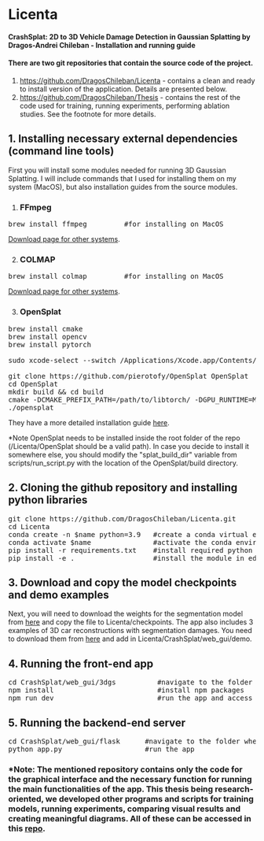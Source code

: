 # Licenta

#### CrashSplat: 2D to 3D Vehicle Damage Detection in Gaussian Splatting by Dragos-Andrei Chileban - Installation and running guide

#### There are two git repositories that contain the source code of the project.

1. https://github.com/DragosChileban/Licenta - contains a clean and ready to install version of the application. Details are presented below.
2. https://github.com/DragosChileban/Thesis - contains the rest of the code used for training, running experiments, performing ablation studies. See the footnote for more details.

## 1. Installing necessary external dependencies (command line tools)
First you will install some modules needed for running 3D Gaussian Splatting.
I will include commands that I used for installing them on my system (MacOS), but also installation guides from the source modules. 
1. ### FFmpeg
<pre>
brew install ffmpeg         #for installing on MacOS
</pre>
[Download page for other systems](https://ffmpeg.org/download.html).

2. ### COLMAP
<pre>
brew install colmap         #for installing on MacOS
</pre>
[Download page for other systems](https://colmap.github.io/install.html).

3. ### OpenSplat
<pre>
brew install cmake
brew install opencv
brew install pytorch

sudo xcode-select --switch /Applications/Xcode.app/Contents/Developer

git clone https://github.com/pierotofy/OpenSplat OpenSplat
cd OpenSplat
mkdir build && cd build
cmake -DCMAKE_PREFIX_PATH=/path/to/libtorch/ -DGPU_RUNTIME=MPS .. && make -j$(sysctl -n hw.logicalcpu)
./opensplat
</pre>
They have a more detailed installation guide [here](https://github.com/pierotofy/OpenSplat).

*Note OpenSplat needs to be installed inside the root folder of the repo (/Licenta/OpenSplat should be a valid path).
In case you decide to install it somewhere else, you should modify the "splat_build_dir" variable from scripts/run_script.py with the location of the OpenSplat/build directory.

## 2. Cloning the github repository and installing python libraries

<pre>git clone https://github.com/DragosChileban/Licenta.git 
cd Licenta
conda create -n $name python=3.9   #create a conda virtual environment (replace $name with desired name)
conda activate $name               #activate the conda environment
pip install -r requirements.txt    #install required python libraries using pip 
pip install -e .                   #install the module in edit mode
</pre>

## 3. Download and copy the model checkpoints and demo examples
Next, you will need to download the weights for the segmentation model from [here](weights) and copy the file to Licenta/checkpoints.
The app also includes 3 examples of 3D car reconstructions with segmentation damages. You need to download them from [here](samples) and add in Licenta/CrashSplat/web_gui/demo.

## 4. Running the front-end app
<pre>
cd CrashSplat/web_gui/3dgs          #navigate to the folder where the JavaScript app is located
npm install                         #install npm packages
npm run dev                         #run the app and access the localhost url
</pre>

## 5. Running the backend-end server
<pre>
cd CrashSplat/web_gui/flask      #navigate to the folder where the Flask app is located
python app.py                    #run the app
</pre>

### *Note: The mentioned repository contains only the code for the graphical interface and the necessary function for running the main functionalities of the app. This thesis being research-oriented, we developed other programs and scripts for training models, running experiments, comparing visual results and creating meaningful diagrams. All of these can be accessed in this [repo](https://github.com/DragosChileban/Thesis).
